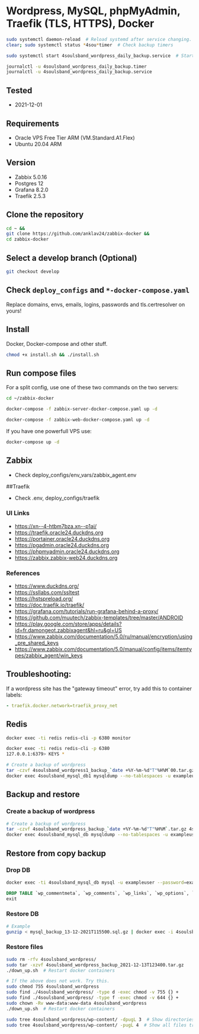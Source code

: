 # Wordpress, MySQL, phpMyAdmin, Traefik (TLS, HTTPS), Docker

```bash
sudo systemctl daemon-reload  # Reload systemd after service changing.
clear; sudo systemctl status *4sou*timer  # Check backup timers

sudo systemctl start 4soulsband_wordpress_daily_backup.service  # Start the backup manually.

journalctl -u 4soulsband_wordpress_daily_backup.timer
journalctl -u 4soulsband_wordpress_daily_backup.service


```

## Tested
- 2021-12-01

## Requirements
- Oracle VPS Free Tier ARM (VM.Standard.A1.Flex)
- Ubuntu 20.04 ARM

## Version
- Zabbix 5.0.16
- Postgres 12
- Grafana 8.2.0
- Traefik 2.5.3

## Clone the repository
```bash
cd ~ &&
git clone https://github.com/anklav24/zabbix-docker &&
cd zabbix-docker
```

## Select a develop branch (Optional)
```bash
git checkout develop
```

## Check ```deploy_configs``` and ```*-docker-compose.yaml```
Replace domains, envs, emails, logins, passwords and tls.certresolver on yours!

## Install
Docker, Docker-compose and other stuff.
```bash
chmod +x install.sh && ./install.sh
```

## Run compose files
For a split config, use one of these two commands on the two servers:
```bash
cd ~/zabbix-docker
```
```bash
docker-compose -f zabbix-server-docker-compose.yaml up -d

docker-compose -f zabbix-web-docker-compose.yaml up -d
```
If you have one powerfull VPS use:
```bash
docker-compose up -d
```


## Zabbix
- Check deploy_configs/env_vars/zabbix_agent.env

##Traefik
- Check .env, deploy_configs/traefik

### UI Links
- https://xn--4-htbm7bza.xn--p1ai/
- https://traefik.oracle24.duckdns.org
- https://portainer.oracle24.duckdns.org
- https://pgadmin.oracle24.duckdns.org
- https://phpmyadmin.oracle24.duckdns.org
- https://zabbix.zabbix-web24.duckdns.org

### References
- https://www.duckdns.org/
- https://ssllabs.com/ssltest
- https://hstspreload.org/
- https://doc.traefik.io/traefik/
- https://grafana.com/tutorials/run-grafana-behind-a-proxy/
- https://github.com/muutech/zabbix-templates/tree/master/ANDROID
- https://play.google.com/store/apps/details?id=fr.damongeot.zabbixagent&hl=ru&gl=US
- https://www.zabbix.com/documentation/5.0/ru/manual/encryption/using_pre_shared_keys
- https://www.zabbix.com/documentation/5.0/manual/config/items/itemtypes/zabbix_agent/win_keys

## Troubleshooting:
If a wordpress site has the "gateway timeout" error, try add this to container labels:
```yaml
- traefik.docker.network=traefik_proxy_net
```

## Redis
```bash
docker exec -ti redis redis-cli -p 6380 monitor

docker exec -ti redis redis-cli -p 6380
127.0.0.1:6379> KEYS *
```

```bash
# Create a backup of wordpress
tar -czvf 4soulsband_wordpress1_backup_`date +%Y-%m-%d"T"%H%M`00.tar.gz 4soulsband_wordpress1  # Wordpress files backup
docker exec 4soulsband_mysql_db1 mysqldump --no-tablespaces -u exampleuser --password=examplepass 4soulsband | gzip -9 > 4soulsband_mysql_backup1_`date +%Y-%m-%d"T"%H%M`00.sql.gz  # Wordpress DB backup
```

## Backup and restore
### Create a backup of wordpress
```bash
# Create a backup of wordpress
tar -czvf 4soulsband_wordpress_backup_`date +%Y-%m-%d"T"%H%M`.tar.gz 4soulsband_wordpress  # Wordpress files backup
docker exec 4soulsband_mysql_db mysqldump --no-tablespaces -u exampleuser --password=examplepass 4soulsband | gzip -9 > 4soulsband_mysql_backup_`date +%Y-%m-%d"T"%H%M`.sql.gz  # Wordpress DB backup
```

## Restore from copy backup
### Drop DB
```bash
docker exec -ti 4soulsband_mysql_db mysql -u exampleuser --password=examplepass 4soulsband
```
```sql
DROP TABLE `wp_commentmeta`, `wp_comments`, `wp_links`, `wp_options`, `wp_postmeta`, `wp_posts`,`wp_termmeta`, `wp_terms`, `wp_term_relationships`, `wp_term_taxonomy`, `wp_usermeta`, `wp_users`;
exit
```
### Restore DB
```bash
# Example
gunzip < mysql_backup_13-12-2021T115500.sql.gz | docker exec -i 4soulsband_mysql_db mysql -u exampleuser --password=examplepass 4soulsband
```

### Restore files
```bash
sudo rm -rfv 4soulsband_wordpress/
sudo tar -xzvf 4soulsband_wordpress_backup_2021-12-13T123400.tar.gz
./down_up.sh  # Restart docker containers

# If the above does not work. Try this.
sudo chmod 755 4soulsband_wordpress
sudo find ./4soulsband_wordpress/ -type d -exec chmod -v 755 {} +
sudo find ./4soulsband_wordpress/ -type f -exec chmod -v 644 {} +
sudo chown -Rv www-data:www-data 4soulsband_wordpress
./down_up.sh  # Restart docker containers

sudo tree 4soulsband_wordpress/wp-content/ -dpugL 3  # Show directories tree
sudo tree 4soulsband_wordpress/wp-content/ -pugL 4  # Show all files tree
```
